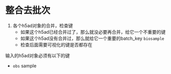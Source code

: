 # 整合去批次
1. 各个h5ad对象的合并，检查键
   - 如果这个h5ad已经合并过了，那么就没必要再合并，给它一个不重要的键
   - 如果这个h5ad没有合并过，那么就给它一个重要的batch_key `biosample`
   - 检查后面需要可视化的键是否都存在

输入的h5ad对象必须有以下的键
  - `obs` sample